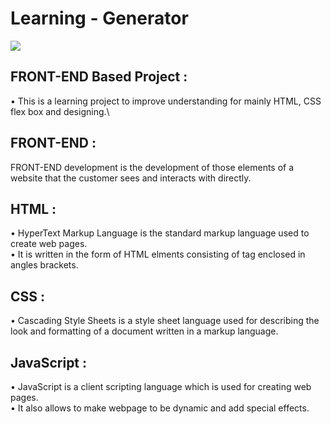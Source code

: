 # Learning - Generator

<a href="https://sumitrohilla.github.io/Generator/"><img src="https://img.shields.io/badge/-Website%20Link-4285F4?style=for-the-badge&logo=Google-Chrome&logoColor=white"/></a>

## FRONT-END Based Project :
 
• This is a learning project to improve understanding for mainly HTML, CSS flex box and designing.\


## FRONT-END :
FRONT-END development is the development of those elements of a website that the customer sees and interacts with directly.

## HTML :
• HyperText Markup Language is the standard markup language used to create web pages.\
• It is written in the form of HTML elments consisting of tag enclosed in angles brackets.

## CSS :
• Cascading Style Sheets is a style sheet language used for describing the look and formatting of a document written in a markup language.

## JavaScript :
• JavaScript is a client scripting language which is used for creating web pages.\
• It also allows to make webpage to be dynamic and add special effects.

